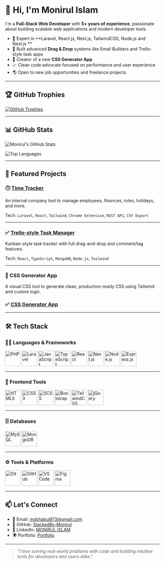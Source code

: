 
# 👋 Hi, I'm Monirul Islam

I'm a **Full-Stack Web Developer** with **5+ years of experience**, passionate about building scalable web applications and modern developer tools.

- 🔧 Expert in **Laravel, React.js, Next.js, TailwindCSS, Node.js and Nest.js **
- 🧩 Built advanced **Drag & Drop** systems like Email Builders and Trello-style task apps
- 🎨 Creator of a new **CSS Generator App**
- 📈 Clean code advocate focused on performance and user experience
- 🌎 Open to new job opportunities and freelance projects

---

## 🏆 GitHub Trophies

[![GitHub Trophies](https://github-profile-trophy.vercel.app/?username=StackedBy-Monirul&theme=onedark&title=MultiLanguage,Commits,Stars,Followers,Repositories&margin-w=10)](https://github.com/ryo-ma/github-profile-trophy)

---

## 📊 GitHub Stats

![Monirul's GitHub Stats](https://github-readme-stats.vercel.app/api?username=StackedBy-Monirul&show_icons=true&theme=radical)

![Top Languages](https://github-readme-stats.vercel.app/api/top-langs/?username=StackedBy-Monirul&layout=compact&theme=radical)

---

## 🚀 Featured Projects

### 🕒 [Time Tracker](https://github.com/StackedBy-Monirul/timetracker)  
An internal company tool to manage employees, finances, roles, holidays, and more.

Tech: `Laravel`, `React`, `Tailwind`, `Chrome Extension`, `REST API`, `CSV Export`

---

### ✅ [Trello-style Task Manager](https://github.com/StackedBy-Monirul/TODO-FRONTEND)  
Kanban-style task tracker with full drag-and-drop and comment/tag features.

Tech: `React`, `TypeScript`, `MongoDB`, `Node.js`, `Tailwind`

---

### 🎨 CSS Generator App  
A visual CSS tool to generate clean, production-ready CSS using Tailwind and custom logic.
### ✅ [CSS Generator App](https://cssgenerator.dev/)  
---

## 🛠️ Tech Stack

### 🧑‍💻 Languages & Frameworks  
<p align="left">
  <img src="https://cdn.jsdelivr.net/gh/devicons/devicon/icons/php/php-original.svg" width="50" alt="PHP" />
  <img src="https://cdn.jsdelivr.net/gh/devicons/devicon/icons/laravel/laravel-plain.svg" width="50" alt="Laravel" />
  <img src="https://cdn.jsdelivr.net/gh/devicons/devicon/icons/javascript/javascript-original.svg" width="50" alt="JavaScript" />
  <img src="https://cdn.jsdelivr.net/gh/devicons/devicon/icons/typescript/typescript-original.svg" width="50" alt="TypeScript" />
  <img src="https://cdn.jsdelivr.net/gh/devicons/devicon/icons/react/react-original.svg" width="50" alt="React" />
  <img src="https://cdn.jsdelivr.net/gh/devicons/devicon/icons/nextjs/nextjs-original.svg" width="50" alt="Next.js" />
  <img src="https://cdn.jsdelivr.net/gh/devicons/devicon/icons/nodejs/nodejs-original.svg" width="50" alt="Node.js" />
  <img src="https://cdn.jsdelivr.net/gh/devicons/devicon/icons/express/express-original.svg" width="50" alt="Express.js" />
</p>

---

### 🎨 Frontend Tools  
<p align="left">
  <img src="https://cdn.jsdelivr.net/gh/devicons/devicon/icons/html5/html5-original.svg" width="50" alt="HTML5" />
  <img src="https://cdn.jsdelivr.net/gh/devicons/devicon/icons/css3/css3-original.svg" width="50" alt="CSS3" />
  <img src="https://cdn.jsdelivr.net/gh/devicons/devicon/icons/sass/sass-original.svg" width="50" alt="SCSS" />
  <img src="https://cdn.jsdelivr.net/gh/devicons/devicon/icons/bootstrap/bootstrap-original.svg" width="50" alt="Bootstrap" />
  <img src="https://cdn.jsdelivr.net/gh/devicons/devicon/icons/tailwindcss/tailwindcss-plain.svg" width="50" alt="TailwindCSS" />
  <img src="https://cdn.jsdelivr.net/gh/devicons/devicon/icons/jquery/jquery-original.svg" width="50" alt="jQuery" />
</p>

---

### 🗄️ Databases  
<p align="left">
  <img src="https://cdn.jsdelivr.net/gh/devicons/devicon/icons/mysql/mysql-original.svg" width="50" alt="MySQL" />
  <img src="https://cdn.jsdelivr.net/gh/devicons/devicon/icons/mongodb/mongodb-original.svg" width="50" alt="MongoDB" />
</p>

---

### ⚙️ Tools & Platforms  
<p align="left">
  <img src="https://cdn.jsdelivr.net/gh/devicons/devicon/icons/git/git-original.svg" width="50" alt="Git" />
  <img src="https://cdn.jsdelivr.net/gh/devicons/devicon/icons/github/github-original.svg" width="50" alt="GitHub" />
  <img src="https://cdn.jsdelivr.net/gh/devicons/devicon/icons/vscode/vscode-original.svg" width="50" alt="VS Code" />
  <img src="https://cdn.jsdelivr.net/gh/devicons/devicon/icons/figma/figma-original.svg" width="50" alt="Figma" />
</p>

---

## 📫 Let's Connect

- 📧 Email: mdshabuj973@gmail.com  
- 🐙 GitHub: [StackedBy-Monirul](https://github.com/StackedBy-Monirul)  
- 💼 LinkedIn: [MONIRUL ISLAM](https://www.linkedin.com/in/monirul-islam-shabuj/)
- 🌍 Portfolio: [Portfolio](https://stackedby-monirul.github.io/portfolio-live/)

---

> _“I love solving real-world problems with code and building intuitive tools for developers and users alike.”_
